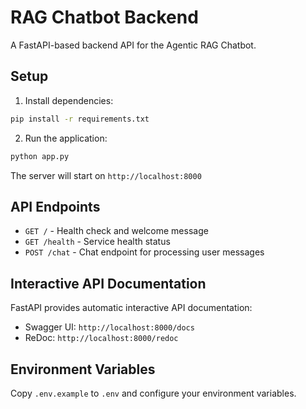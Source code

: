 # RAG Chatbot Backend

A FastAPI-based backend API for the Agentic RAG Chatbot.

## Setup

1. Install dependencies:
```bash
pip install -r requirements.txt
```

2. Run the application:
```bash
python app.py
```

The server will start on `http://localhost:8000`

## API Endpoints

- `GET /` - Health check and welcome message
- `GET /health` - Service health status  
- `POST /chat` - Chat endpoint for processing user messages

## Interactive API Documentation

FastAPI provides automatic interactive API documentation:
- Swagger UI: `http://localhost:8000/docs`
- ReDoc: `http://localhost:8000/redoc`

## Environment Variables

Copy `.env.example` to `.env` and configure your environment variables.